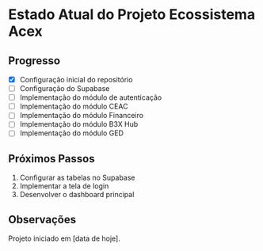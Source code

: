 # Estado Atual do Projeto Ecossistema Acex

## Progresso
- [x] Configuração inicial do repositório
- [ ] Configuração do Supabase
- [ ] Implementação do módulo de autenticação
- [ ] Implementação do módulo CEAC
- [ ] Implementação do módulo Financeiro
- [ ] Implementação do módulo B3X Hub
- [ ] Implementação do módulo GED

## Próximos Passos
1. Configurar as tabelas no Supabase
2. Implementar a tela de login
3. Desenvolver o dashboard principal

## Observações
Projeto iniciado em [data de hoje].
